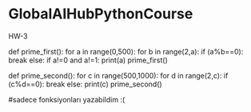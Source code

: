 # GlobalAIHubPythonCourse
HW-3

def prime_first():
    for a in range(0,500):
        for b in range(2,a):
            if (a%b==0):
                break
        else:
            if a!=0 and a!=1:
                print(a)
prime_first()

def prime_second():
    for c in range(500,1000):
        for d in range(2,c):
            if (c%d==0):
                break
        else:
            print(c)
prime_second()

#sadece fonksiyonları yazabildim :(
